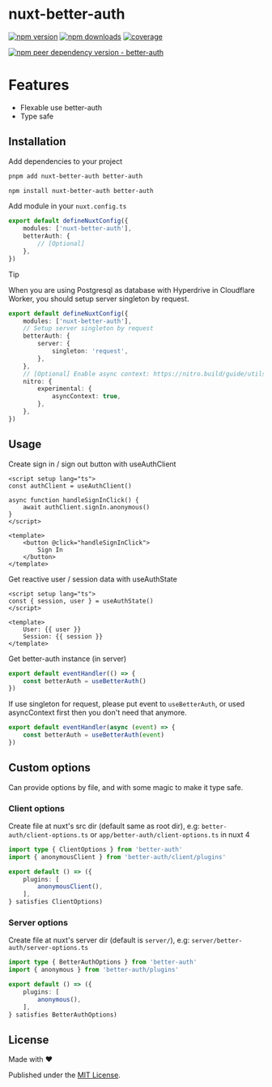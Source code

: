 # nuxt-better-auth

[![npm version][npm-version-src]][npm-version-href]
[![npm downloads][npm-downloads-src]][npm-downloads-href]
[![coverage][coverage-src]][coverage-href]

[![npm peer dependency version - better-auth][peer-deps-better-auth-src]][peer-deps-better-auth-href]

# Features

- Flexable use better-auth
- Type safe

## Installation

Add dependencies to your project

```bash [pnpm]
pnpm add nuxt-better-auth better-auth
```

```bash [npm]
npm install nuxt-better-auth better-auth
```

Add module in your `nuxt.config.ts`

```typescript [nuxt.config.ts]
export default defineNuxtConfig({
	modules: ['nuxt-better-auth'],
	betterAuth: {
		// [Optional]
	},
})
```

> [!TIP]
> When you are using Postgresql as database with Hyperdrive in Cloudflare Worker, you should setup server singleton by request.

```typescript [nuxt.config.ts]
export default defineNuxtConfig({
	modules: ['nuxt-better-auth'],
	// Setup server singleton by request
	betterAuth: {
		server: {
			singleton: 'request',
		},
	},
	// [Optional] Enable async context: https://nitro.build/guide/utils#async-context-experimental
	nitro: {
		experimental: {
			asyncContext: true,
		},
	},
})
```

## Usage

Create sign in / sign out button with useAuthClient

```vue
<script setup lang="ts">
const authClient = useAuthClient()

async function handleSignInClick() {
	await authClient.signIn.anonymous()
}
</script>

<template>
	<button @click="handleSignInClick">
		Sign In
	</button>
</template>
```

Get reactive user / session data with useAuthState

```vue
<script setup lang="ts">
const { session, user } = useAuthState()
</script>

<template>
	User: {{ user }}
	Session: {{ session }}
</template>
```

Get better-auth instance (in server)

```typescript
export default eventHandler(() => {
	const betterAuth = useBetterAuth()
})
```

If use singleton for request, please put event to `useBetterAuth`, or used asyncContext first then you don't need that anymore.

```typescript
export default eventHandler(async (event) => {
	const betterAuth = useBetterAuth(event)
})
```

## Custom options

Can provide options by file, and with some magic to make it type safe.

### Client options

Create file at nuxt's src dir (default same as root dir), e.g: `better-auth/client-options.ts` or `app/better-auth/client-options.ts` in nuxt 4

```typescript [better-auth/client-options.ts]
import type { ClientOptions } from 'better-auth'
import { anonymousClient } from 'better-auth/client/plugins'

export default () => ({
	plugins: [
		anonymousClient(),
	],
} satisfies ClientOptions)
```

### Server options

Create file at nuxt's server dir (default is `server/`), e.g: `server/better-auth/server-options.ts`

```typescript [server/better-auth/server-options.ts]
import type { BetterAuthOptions } from 'better-auth'
import { anonymous } from 'better-auth/plugins'

export default () => ({
	plugins: [
		anonymous(),
	],
} satisfies BetterAuthOptions)
```

## License

Made with ❤️

Published under the [MIT License](https://github.com/aa900031/nuxt-better-auth/blob/main/LICENSE).

<!-- Link Resources -->

[npm-version-src]: https://img.shields.io/npm/v/nuxt-better-auth?style=flat&colorA=18181B&colorB=F0DB4F
[npm-version-href]: https://npmjs.com/package/nuxt-better-auth
[npm-downloads-src]: https://img.shields.io/npm/dm/nuxt-better-auth?style=flat&colorA=18181B&colorB=F0DB4F
[npm-downloads-href]: https://npmjs.com/package/nuxt-better-auth
[coverage-src]: https://img.shields.io/codecov/c/gh/aa900031/nuxt-better-auth?logo=codecov&style=flat&colorA=18181B&colorB=F0DB4F
[coverage-href]: https://codecov.io/gh/aa900031/nuxt-better-auth
[peer-deps-better-auth-src]: https://img.shields.io/npm/dependency-version/nuxt-better-auth/peer/better-auth?style=flat&colorA=18181B&colorB=F0DB4F
[peer-deps-better-auth-href]: https://www.npmjs.com/package/better-auth
